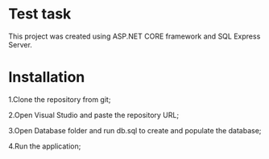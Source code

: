 # Test task 
This project was created using ASP.NET CORE framework and SQL Express Server.

# Installation
1.Clone the repository from git;

2.Open Visual Studio and paste the repository URL;

3.Open Database folder and run db.sql to create and populate the database;

4.Run the application;
